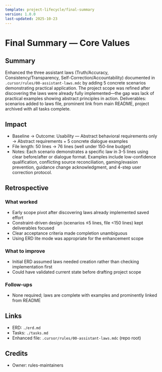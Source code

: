 ```yaml
---
template: project-lifecycle/final-summary
version: 1.0.0
last-updated: 2025-10-23
---
```


# Final Summary — Core Values

## Summary

Enhanced the three assistant laws (Truth/Accuracy, Consistency/Transparency, Self-Correction/Accountability) documented in `.cursor/rules/00-assistant-laws.mdc` by adding 5 concrete scenarios demonstrating practical application. The project scope was refined after discovering the laws were already fully implemented—the gap was lack of practical examples showing abstract principles in action. Deliverables: scenarios added to laws file, prominent link from main README, project archived with all tasks complete.

## Impact

- Baseline → Outcome: Usability — Abstract behavioral requirements only → Abstract requirements + 5 concrete dialogue examples
- File length: 50 lines → 76 lines (well under 150-line budget)
- Notes: Each scenario demonstrates a specific law in 3-5 lines using clear before/after or dialogue format. Examples include low-confidence qualification, conflicting source reconciliation, gaming/evasion prevention, guidance change acknowledgment, and 4-step user correction protocol.

## Retrospective

### What worked

- Early scope pivot after discovering laws already implemented saved effort
- Constraint-driven design (scenarios ≤5 lines, file <150 lines) kept deliverables focused
- Clear acceptance criteria made completion unambiguous
- Using ERD lite mode was appropriate for the enhancement scope

### What to improve

- Initial ERD assumed laws needed creation rather than checking implementation first
- Could have validated current state before drafting project scope

### Follow-ups

- None required; laws are complete with examples and prominently linked from README

## Links

- ERD: `./erd.md`
- Tasks: `./tasks.md`
- Enhanced file: `.cursor/rules/00-assistant-laws.mdc` (repo root)

## Credits

- Owner: rules-maintainers
